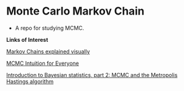 # Monte Carlo Markov Chain

- A repo for studying MCMC.

__Links of Interest__

[Markov Chains explained visually](https://setosa.io/ev/markov-chains/)

[MCMC Intuition for Everyone](https://towardsdatascience.com/mcmc-intuition-for-everyone-5ae79fff22b1)

[Introduction to Bayesian statistics, part 2: MCMC and the Metropolis Hastings algorithm](https://www.youtube.com/watch?v=OTO1DygELpY)
